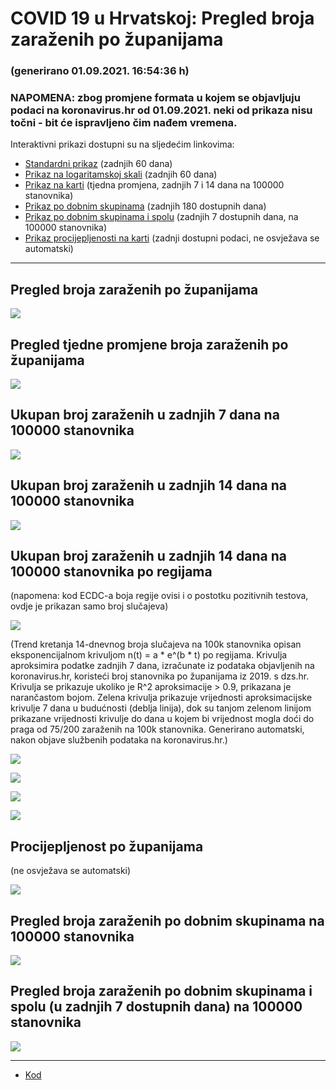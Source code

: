 # COVID 19 u Hrvatskoj: Pregled broja zaraženih po županijama

### (generirano 01.09.2021. 16:54:36 h)
### NAPOMENA: zbog promjene formata u kojem se objavljuju podaci na koronavirus.hr od 01.09.2021. neki od prikaza nisu točni - bit će ispravljeno čim nađem vremena.
Interaktivni prikazi dostupni su na sljedećim linkovima:

- [Standardni prikaz](html/index.html) (zadnjih 60 dana)
- [Prikaz na logaritamskoj skali](html/index_log.html) (zadnjih 60 dana)
- [Prikaz na karti](html/index_map.html) (tjedna promjena, zadnjih 7 i 14 dana na 100000 stanovnika)
- [Prikaz po dobnim skupinama](html/index_per_age.html) (zadnjih 180 dostupnih dana)
- [Prikaz po dobnim skupinama i spolu](html/index_pyramid.html) (zadnjih 7 dostupnih dana, na 100000 stanovnika)
- [Prikaz procijepljenosti na karti](html/index_vaccination.html) (zadnji dostupni podaci, ne osvježava se automatski)

-----

## Pregled broja zaraženih po županijama

![](img/2021_08_31_line_plots.png)

## Pregled tjedne promjene broja zaraženih po županijama

![](img/2021_08_31_map.png)

## Ukupan broj zaraženih u zadnjih 7 dana na 100000 stanovnika

![](img/2021_08_31_map_7_day_per_100k.png)

## Ukupan broj zaraženih u zadnjih 14 dana na 100000 stanovnika

![](img/2021_08_31_map_14_day_per_100k.png)

## Ukupan broj zaraženih u zadnjih 14 dana na 100000 stanovnika po regijama

(napomena: kod ECDC-a boja regije ovisi i o postotku pozitivnih testova, ovdje je prikazan samo broj slučajeva)

![](img/2021_08_31_map_14_day_per_100k_region.png)

(Trend kretanja 14-dnevnog broja slučajeva na 100k stanovnika opisan eksponencijalnom krivuljom n(t) = a * e^(b * t) po regijama. Krivulja aproksimira podatke zadnjih 7 dana, izračunate iz podataka objavljenih na koronavirus.hr, koristeći broj stanovnika po županijama iz 2019. s dzs.hr. Krivulja se prikazuje ukoliko je R^2 aproksimacije > 0.9, prikazana je narančastom bojom. Zelena krivulja prikazuje vrijednosti aproksimacijske krivulje 7 dana u budućnosti (deblja linija), dok su tanjom zelenom linijom prikazane vrijednosti krivulje do dana u kojem bi vrijednost mogla doći do praga od 75/200 zaraženih na 100k stanovnika. Generirano automatski, nakon objave službenih podataka na koronavirus.hr.)

![](img/2021_08_31_current_Jadranska_Hrvatska.png)

![](img/2021_08_31_current_Panonska_Hrvatska.png)

![](img/2021_08_31_current_Grad_Zagreb.png)

![](img/2021_08_31_current_Sjeverna_Hrvatska.png)

## Procijepljenost po županijama

(ne osvježava se automatski)

![](img/2021_08_31_vaccination.png)

## Pregled broja zaraženih po dobnim skupinama na 100000 stanovnika

![](img/2021_08_31_per_age_group.png)

## Pregled broja zaraženih po dobnim skupinama i spolu (u zadnjih 7 dostupnih dana) na 100000 stanovnika

![](img/2021_08_31_pyramid.png)

-----

- [Kod](https://github.com/ppalasek/covid_plots_croatia)

